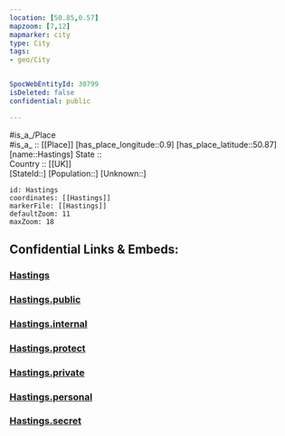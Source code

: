 ```yaml
---
location: [50.85,0.57] 
mapzoom: [7,12] 
mapmarker: city 
type: City
tags:
- geo/City


SpocWebEntityId: 30799
isDeleted: false
confidential: public

---
```

#is_a_/Place  
#is_a_ :: [[Place]] 
[has_place_longitude::0.9] 
[has_place_latitude::50.87] 
[name::Hastings] 
State ::  
Country :: [[UK]]  
[StateId::] 
[Population::] 
[Unknown::] 


```leaflet
id: Hastings
coordinates: [[Hastings]] 
markerFile: [[Hastings]] 
defaultZoom: 11 
maxZoom: 18
```


## Confidential Links & Embeds: 

### [Hastings](/_Standards/Earth/Continent/Europe/Europe~North/UK/England/Regions~England/South_East_England/Sussex~East/Hastings.md) 

### [Hastings.public](/_public/Earth/Continent/Europe/Europe~North/UK/England/Regions~England/South_East_England/Sussex~East/Hastings.public.md) 

### [Hastings.internal](/_internal/Earth/Continent/Europe/Europe~North/UK/England/Regions~England/South_East_England/Sussex~East/Hastings.internal.md) 

### [Hastings.protect](/_protect/Earth/Continent/Europe/Europe~North/UK/England/Regions~England/South_East_England/Sussex~East/Hastings.protect.md) 

### [Hastings.private](/_private/Earth/Continent/Europe/Europe~North/UK/England/Regions~England/South_East_England/Sussex~East/Hastings.private.md) 

### [Hastings.personal](/_personal/Earth/Continent/Europe/Europe~North/UK/England/Regions~England/South_East_England/Sussex~East/Hastings.personal.md) 

### [Hastings.secret](/_secret/Earth/Continent/Europe/Europe~North/UK/England/Regions~England/South_East_England/Sussex~East/Hastings.secret.md)

